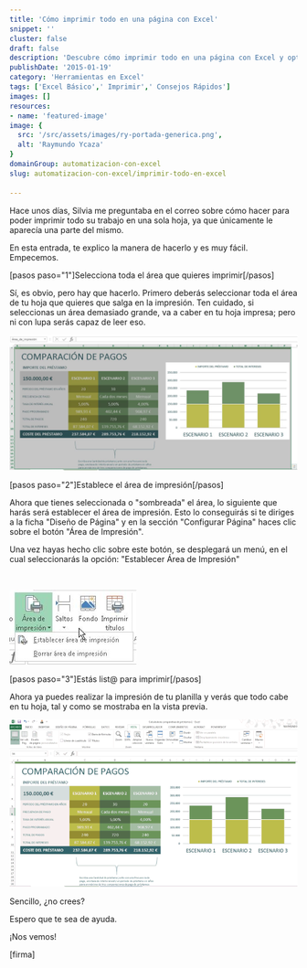 ```yaml
---
title: 'Cómo imprimir todo en una página con Excel'
snippet: ''
cluster: false
draft: false 
description: 'Descubre cómo imprimir todo en una página con Excel y optimiza tus documentos.'
publishDate: '2015-01-19'
category: 'Herramientas en Excel'
tags: ['Excel Básico',' Imprimir',' Consejos Rápidos']
images: []
resources: 
- name: 'featured-image'
image: {
  src: '/src/assets/images/ry-portada-generica.png',
  alt: 'Raymundo Ycaza'
}
domainGroup: automatizacion-con-excel
slug: automatizacion-con-excel/imprimir-todo-en-excel

---
```


Hace unos días, Silvia me preguntaba en el correo sobre cómo hacer para poder imprimir todo su trabajo en una sola hoja, ya que únicamente le aparecía una parte del mismo.

En esta entrada, te explico la manera de hacerlo y es muy fácil. Empecemos.

\[pasos paso="1"\]Selecciona toda el área que quieres imprimir\[/pasos\]

Sí, es obvio, pero hay que hacerlo. Primero deberás seleccionar toda el área de tu hoja que quieres que salga en la impresión. Ten cuidado, si seleccionas un área demasiado grande, va a caber en tu hoja impresa; pero ni con lupa serás capaz de leer eso.

![Seleccionar Área de Impresión](/src/assets/images/2023/20150119163132.jpg)

\[pasos paso="2"\]Establece el área de impresión\[/pasos\]

Ahora que tienes seleccionada o "sombreada" el área, lo siguiente que harás será establecer el área de impresión. Esto lo conseguirás si te diriges a la ficha "Diseño de Página" y en la sección "Configurar Página" haces clic sobre el botón "Área de Impresión".

Una vez hayas hecho clic sobre este botón, se desplegará un menú, en el cual seleccionarás la opción: "Establecer Área de Impresión"

 

![Establecer Área de Impresión](/src/assets/images/2023/20150119161747.jpg)

\[pasos paso="3"\]Estás list@ para imprimir\[/pasos\]

Ahora ya puedes realizar la impresión de tu planilla y verás que todo cabe en tu hoja, tal y como se mostraba en la vista previa.

![Imprimir Todo en Excel](/src/assets/images/2023/imprimir-todo-en-excel.gif)

Sencillo, ¿no crees?

Espero que te sea de ayuda.

¡Nos vemos!

\[firma\]
